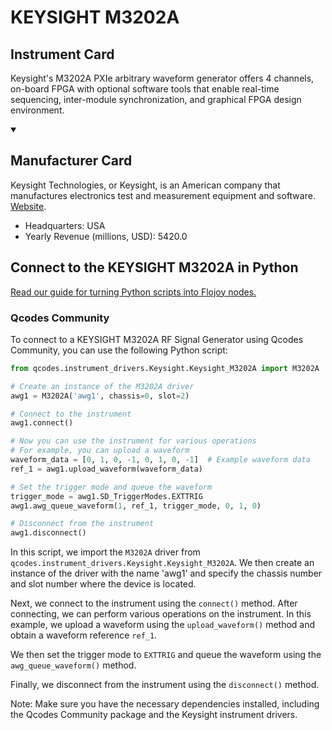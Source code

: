 
# KEYSIGHT M3202A

## Instrument Card

Keysight's M3202A PXIe arbitrary waveform generator offers 4 channels, on-board FPGA with optional software tools that enable real-time sequencing, inter-module synchronization, and graphical FPGA design environment.

<details open>
<summary><h2>Manufacturer Card</h2></summary>
Keysight Technologies, or Keysight, is an American company that manufactures electronics test and measurement equipment and software. <a href=https://www.keysight.com/us/en/home.html>Website</a>.

<ul>
  <li>Headquarters: USA</li>
  <li>Yearly Revenue (millions, USD): 5420.0</li>
</ul>
</details>

## Connect to the KEYSIGHT M3202A in Python

[Read our guide for turning Python scripts into Flojoy nodes.](https://docs.flojoy.ai/custom-nodes/creating-custom-node/)


### Qcodes Community

To connect to a KEYSIGHT M3202A RF Signal Generator using Qcodes Community, you can use the following Python script:

```python
from qcodes.instrument_drivers.Keysight.Keysight_M3202A import M3202A

# Create an instance of the M3202A driver
awg1 = M3202A('awg1', chassis=0, slot=2)

# Connect to the instrument
awg1.connect()

# Now you can use the instrument for various operations
# For example, you can upload a waveform
waveform_data = [0, 1, 0, -1, 0, 1, 0, -1]  # Example waveform data
ref_1 = awg1.upload_waveform(waveform_data)

# Set the trigger mode and queue the waveform
trigger_mode = awg1.SD_TriggerModes.EXTTRIG
awg1.awg_queue_waveform(1, ref_1, trigger_mode, 0, 1, 0)

# Disconnect from the instrument
awg1.disconnect()
```

In this script, we import the `M3202A` driver from `qcodes.instrument_drivers.Keysight.Keysight_M3202A`. We then create an instance of the driver with the name 'awg1' and specify the chassis number and slot number where the device is located.

Next, we connect to the instrument using the `connect()` method. After connecting, we can perform various operations on the instrument. In this example, we upload a waveform using the `upload_waveform()` method and obtain a waveform reference `ref_1`.

We then set the trigger mode to `EXTTRIG` and queue the waveform using the `awg_queue_waveform()` method.

Finally, we disconnect from the instrument using the `disconnect()` method.

Note: Make sure you have the necessary dependencies installed, including the Qcodes Community package and the Keysight instrument drivers.

